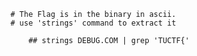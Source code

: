     # The Flag is in the binary in ascii.
    # use 'strings' command to extract it 

        ## strings DEBUG.COM | grep 'TUCTF{'